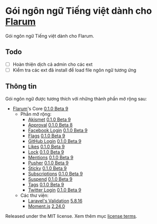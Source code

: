 # Gói ngôn ngữ Tiếng việt dành cho [Flarum](http://flarum.org/)

Gói ngôn ngữ Tiếng việt dành cho Flarum.

## Todo

 -[ ] Hoàn thiện dịch cả admin cho các ext
 -[ ] Kiểm tra các ext đã install để load file ngôn ngữ tương ứng

## Thông tin

Gói ngôn ngữ được tương thích với những thành phần mở rộng sau:

- [Flarum](https://github.com/flarum/core)'s Core [0.1.0 Beta 9](https://github.com/flarum/core/releases/tag/v0.1.0-beta.9)
  - Phần mở rộng:
    - [Akismet](https://github.com/flarum/akismet) [0.1.0 Beta 9](https://github.com/flarum/akismet/releases/tag/v0.1.0-beta.9)
    - [Approval](https://github.com/flarum/approval) [0.1.0 Beta 8](https://github.com/flarum/approval/releases/tag/v0.1.0-beta.8)
    - [Facebook Login](https://github.com/flarum/auth-facebook) [0.1.0 Beta 9](https://github.com/flarum/auth-facebook/releases/tag/v0.1.0-beta.9)
    - [Flags](https://github.com/flarum/flags) [0.1.0 Beta 9](https://github.com/flarum/flags/releases/tag/v0.1.0-beta.9)
    - [GitHub Login](https://github.com/flarum/auth-github) [0.1.0 Beta 9](https://github.com/flarum/auth-github/releases/tag/v0.1.0-beta.9)
    - [Likes](https://github.com/flarum/likes) [0.1.0 Beta 9](https://github.com/flarum/likes/releases/tag/v0.1.0-beta.9)
    - [Lock](https://github.com/flarum/lock) [0.1.0 Beta 9](https://github.com/flarum/lock/releases/tag/v0.1.0-beta.9)
    - [Mentions](https://github.com/flarum/mentions) [0.1.0 Beta 9](https://github.com/flarum/mentions/releases/tag/v0.1.0-beta.9)
    - [Pusher](https://github.com/flarum/pusher) [0.1.0 Beta 9](https://github.com/flarum/pusher/releases/tag/v0.1.0-beta.9)
    - [Sticky](https://github.com/flarum/sticky) [0.1.0 Beta 9](https://github.com/flarum/sticky/releases/tag/v0.1.0-beta.9)
    - [Subscriptions](https://github.com/flarum/subscriptions) [0.1.0 Beta 9](https://github.com/flarum/subscriptions/releases/tag/v0.1.0-beta.9)
    - [Suspend](https://github.com/flarum/suspend) [0.1.0 Beta 9](https://github.com/flarum/suspend/releases/tag/v0.1.0-beta.9)
    - [Tags](https://github.com/flarum/tags) [0.1.0 Beta 9](https://github.com/flarum/tags/releases/tag/v0.1.0-beta.9)
    - [Twitter Login](https://github.com/flarum/auth-twitter) [0.1.0 Beta 9](https://github.com/flarum/auth-twitter/releases/tag/v0.1.0-beta.9)
  - Các thư viện:
    - [Laravel's Validation](https://github.com/laravel/laravel) [5.8.16](https://github.com/laravel/laravel/releases/tag/v5.8.16)
    - [Moment.js](https://github.com/moment/moment) [2.24.0](https://github.com/moment/moment/releases/tag/2.24.0)

Released under the MIT license. Xem thêm mục [license terms](https://github.com/luatdolphin/lang-vietnamese/blob/master/LICENSE).